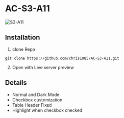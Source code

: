 # AC-S3-A11
![S3-A11](https://github.com/chris1085/AC-S3-A11/blob/main/S3-A11.png)
## Installation

1. clone Repo
```
git clone https://github.com/chris1085/AC-S3-A11.git
```
2. Open with Live server preview

## Details
* Normal and Dark Mode
* Checkbox customization
* Table Header Fixed
* Highlight when checkbox checked  